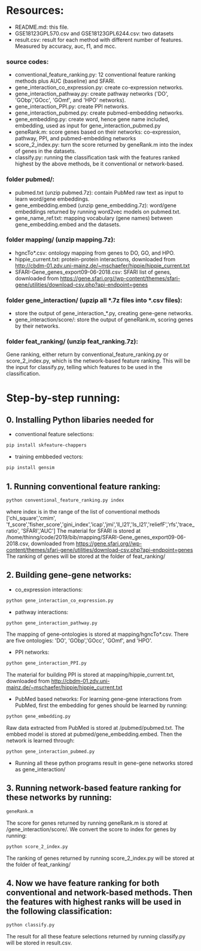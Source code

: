# Resources:
- README.md: this file.
- GSE18123GPL570.csv and GSE18123GPL6244.csv: two datasets
- result.csv: result for each method with different number of features. Measured by accuracy, auc, f1, and	mcc.

###  source codes:
+ conventional_feature_ranking.py: 12 conventional feature ranking methods plus AUC (baseline) and SFARI.
+ gene_interaction_co_expression.py: create co-expression networks.
+ gene_interaction_pathway.py: create pathway networks ('DO', 'GObp','GOcc', 'GOmf', and 'HPO' networks).
+ gene_interaction_PPI.py: create PPI networks.
+ gene_interaction_pubmed.py: create pubmed-embedding networks.
+ gene_embedding.py: create word, hence gene name included, embedding, used as input for gene_interaction_pubmed.py
+ geneRank.m: score genes based on their networks: co-expression, pathway, PPI, and pubmed-embedding networks
+ score_2_index.py: turn the score returned by geneRank.m into the index of genes in the datasets. 
+ classify.py: running the classification task with the features ranked highest by the above methods, be it conventional or network-based.

### folder pubmed/: 
+ pubmed.txt (unzip pubmed.7z): contain PubMed raw text as input to learn word/gene embeddings.
+ gene_embedding.embed (unzip gene_embedding.7z): word/gene embeddings returned by running word2vec models on pubmed.txt.
+ gene_name_ref.txt: mapping vocabulary (gene names) between gene_embedding.embed and the datasets. 

### folder mapping/ (unzip mapping.7z):
+ hgncTo*.csv: ontology mapping from genes to DO, GO, and HPO.
+ hippie_current.txt: protein-protein interactions, downloaded from http://cbdm-01.zdv.uni-mainz.de/~mschaefer/hippie/hippie_current.txt 
+ SFARI-Gene_genes_export09-06-2018.csv: SFARI list of genes, downloaded from https://gene.sfari.org//wp-content/themes/sfari-gene/utilities/download-csv.php?api-endpoint=genes

### folder gene_interaction/ (upzip all *.7z files into *.csv files): 
+ store the output of gene_interaction_*.py, creating gene-gene networks. 
+ gene_interaction/score/: store the output of geneRank.m, scoring genes by their networks.

### folder feat_ranking/ (unzip feat_ranking.7z): 
Gene ranking, either return by conventional_feature_ranking.py or score_2_index.py, which is the network-based feature ranking.
This will be the input for classify.py, telling which features to be used in the classification.    

# Step-by-step running:

## 0. Installing Python libaries needed for 
- conventional feature selections:
```sh
pip install skfeature-chappers
```
- training embbeded vectors: 
```sh
pip install gensim
```

## 1. Running conventional feature ranking:
```sh
python conventional_feature_ranking.py index
```
where index is in the range of the list of conventional methods ['chi_square','cmim', 'f_score','fisher_score','gini_index','icap','jmi','ll_l21','ls_l21','reliefF','rfs','trace_ratio', 'SFARI','AUC']
The material for SFARI is stored at /home/thinng/code/2019/bib/mapping/SFARI-Gene_genes_export09-06-2018.csv, 
downloaded from https://gene.sfari.org//wp-content/themes/sfari-gene/utilities/download-csv.php?api-endpoint=genes
The ranking of genes will be stored at the folder of feat_ranking/

## 2. Building gene-gene networks:

- co_expression interactions: 
```sh
python gene_interaction_co_expression.py
```
- pathway interactions: 
```sh
python gene_interaction_pathway.py
```

The mapping of gene-ontologies is stored at mapping/hgncTo*.csv. There are five ontologies: 'DO', 'GObp','GOcc', 'GOmf', and 'HPO'.

- PPI networks: 
```sh
python gene_interaction_PPI.py
```

The material for building PPI is stored at mapping/hippie_current.txt, downloaded from http://cbdm-01.zdv.uni-mainz.de/~mschaefer/hippie/hippie_current.txt

- PubMed based networks:
For learning gene-gene interactions from PubMed, first the embedding for genes should be learned by running: 
```sh
python gene_embedding.py
```

Raw data extracted from PubMed is stored at /pubmed/pubmed.txt. The embbed model is stored at pubmed/gene_embedding.embed.
Then the network is learned through: 
```sh
python gene_interaction_pubmed.py
```

- Running all these python programs result in gene-gene networks stored as gene_interaction/

## 3. Running network-based feature ranking for these networks by running: 
```sh
geneRank.m
```

The score for genes returned by running geneRank.m is stored at /gene_interaction/score/. We convert the score to index for genes by running: 
```sh
python score_2_index.py
```

The ranking of genes returned by running score_2_index.py will be stored at the folder of feat_ranking/

## 4. Now we have feature ranking for both conventional and network-based methods. Then the features with highest ranks will be used in the following classification:  
```sh
python classify.py
```

The result for all these feature selections returned by running classify.py will be stored in result.csv.

